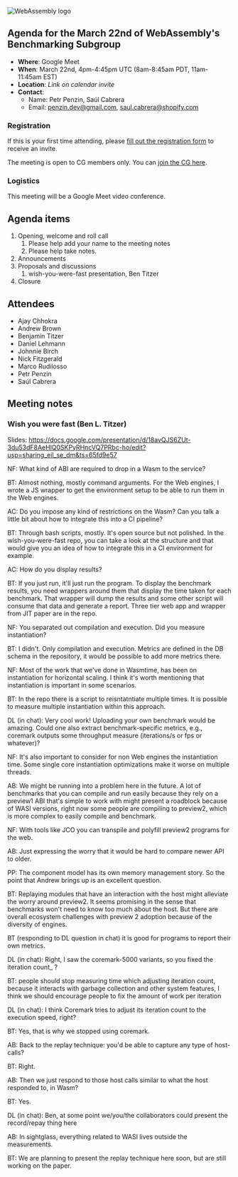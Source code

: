 ![WebAssembly logo](/images/WebAssembly.png)

## Agenda for the March 22nd of WebAssembly's Benchmarking Subgroup

- **Where**: Google Meet
- **When**: March 22nd, 4pm-4:45pm UTC (8am-8:45am PDT, 11am-11:45am EST)
- **Location**: _Link on calendar invite_
- **Contact**:
    - Name: Petr Penzin, Saúl Cabrera
    - Email: penzin.dev@gmail.com, saul.cabrera@shopify.com


### Registration

If this is your first time attending, please [fill out the registration form](https://forms.gle/QCmhyM4QwvWvZR9b8) to receive an invite.

The meeting is open to CG members only. You can [join the CG here](https://www.w3.org/community/webassembly/).

### Logistics

This meeting will be a Google Meet video conference.

## Agenda items

1. Opening, welcome and roll call
    1. Please help add your name to the meeting notes
    1. Please help take notes.
1. Announcements
1. Proposals and discussions
    1. wish-you-were-fast presentation, Ben Titzer
1. Closure

## Attendees

* Ajay Chhokra
* Andrew Brown
* Benjamin Titzer
* Daniel Lehmann
* Johnnie Birch
* Nick Fitzgerald
* Marco Rudilosso
* Petr Penzin
* Saúl Cabrera

## Meeting notes

###  Wish you were fast (Ben L. Titzer)

Slides: https://docs.google.com/presentation/d/18avQJS6ZUt-3du53dF8AeHlQ0SKPyRHncVQ7PRbc-ho/edit?usp=sharing_eil_se_dm&ts=65fd9e57

NF: What kind of ABI are required to drop in a Wasm to the service?

BT: Almost nothing, mostly command arguments. For the Web engines, I wrote a JS wrapper to get the environment setup to be able to run them in the Web engines. 

AC: Do you impose any kind of restrictions on the Wasm? Can you talk a little bit about how to integrate this into a CI pipeline?

BT: Through bash scripts, mostly. It's open source but not polished. In the wish-you-were-fast repo, you can take a look at the structure and that would give you an idea of how to integrate this in a CI environment for example. 

AC: How do you display results?

BT: If you just run, it'll just run the program. To display the benchmark results, you need wrappers around them that display the time taken for each benchmark. That wrapper will dump the results and some other script will consume that data and generate a report. Three tier web app and wrapper from JIT paper are in the repo.

NF: You separated out compilation and execution. Did you measure instantiation?

BT: I didn't. Only compilation and execution. Metrics are defined in the DB schema in the repository, it would be possible to add more metrics there.

NF: Most of the work that we've done in Wasmtime, has been on instantiation for horizontal scaling. I think it's worth mentioning that instantiation is important in some scenarios. 

BT: In the repo there is a script to reisntatntiate multiple times. It is possible to measure multiple instantiation within this approach.

DL (in chat): Very cool work! Uploading your own benchmark would be amazing.
Could one also extract benchmark-specific metrics, e.g., coremark outputs some throughput measure (iterations/s or fps or whatever)?

NF: It's also important to consider for non Web engines the instantiation time. Some single core instantiation optimizations make it worse on multiple threads.

AB: We might be running into a problem here in the future. A lot of benchmarks that you can compile and run easily because they rely on a preview1 ABI that's simple to work with might present a roadblock because of WASI versions, right now some people are compiling to preview2, which is more complex to easily compile and benchmark. 

NF: With tools like JCO you can transpile and polyfill preview2 programs for the web. 

AB: Just expressing the worry that it would be hard to compare newer API to older.

PP: The component model has its own memory management story. So the point that Andrew brings up is an excellent question.

BT: Replaying modules that have an interaction with the host might alleviate the worry around preview2. It seems promising in the sense that benchmarks won't need to know too much about the host. But there are overall ecosystem challenges with preview 2 adoption because of the diversity of engines.

BT (responding to DL question in chat) it is good for programs to report their own metrics.

DL (in chat): Right, I saw the coremark-5000 variants, so you fixed the iteration count_
?

BT: people should stop measuring time which adjusting iteration count, because it interacts with garbage collection and other system features, I think we should encourage people to fix the amount of work per iteration

DL (in chat): I think Coremark tries to adjust its iteration count to the execution speed, right?

BT: Yes, that is why we stopped using coremark.

AB: Back to the replay technique: you'd be able to capture any type of host-calls?

BT: Right.

AB: Then we just respond to those host calls similar to what the host responded to, in Wasm?

BT: Yes. 

DL (in chat): Ben, at some point we/you/the collaborators could present the record/repay thing here

AB: In sightglass, everything related to WASI lives outside the measurements. 

BT: We are planning to present the replay technique here soon, but are still working on the paper.
